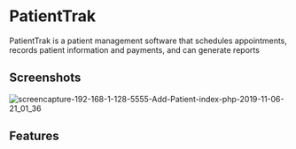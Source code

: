 # PatientTrak

PatientTrak is a patient management software that schedules appointments, records patient information and payments, and can generate reports 

## Screenshots
![screencapture-192-168-1-128-5555-Add-Patient-index-php-2019-11-06-21_01_36](https://user-images.githubusercontent.com/13184429/68365686-3a5ef080-00e6-11ea-85e6-6527225af4bf.png)

## Features
